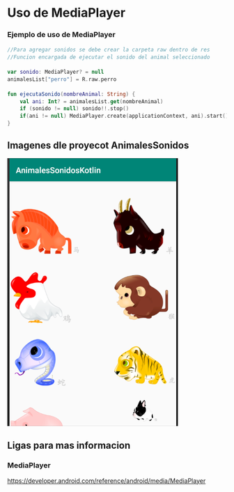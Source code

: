 # Uso de MediaPlayer

### Ejemplo de uso de MediaPlayer
```kotlin
//Para agregar sonidos se debe crear la carpeta raw dentro de res
//Funcion encargada de ejecutar el sonido del animal seleccionado

var sonido: MediaPlayer? = null
animalesList["perro"] = R.raw.perro

fun ejecutaSonido(nombreAnimal: String) {
    val ani: Int? = animalesList.get(nombreAnimal)
    if (sonido != null) sonido!!.stop()
    if(ani != null) MediaPlayer.create(applicationContext, ani).start()
}
```

## Imagenes dle proyecot AnimalesSonidos
![sonido](imagenes/sonidos.png)

## Ligas para mas informacion

### MediaPlayer
https://developer.android.com/reference/android/media/MediaPlayer
